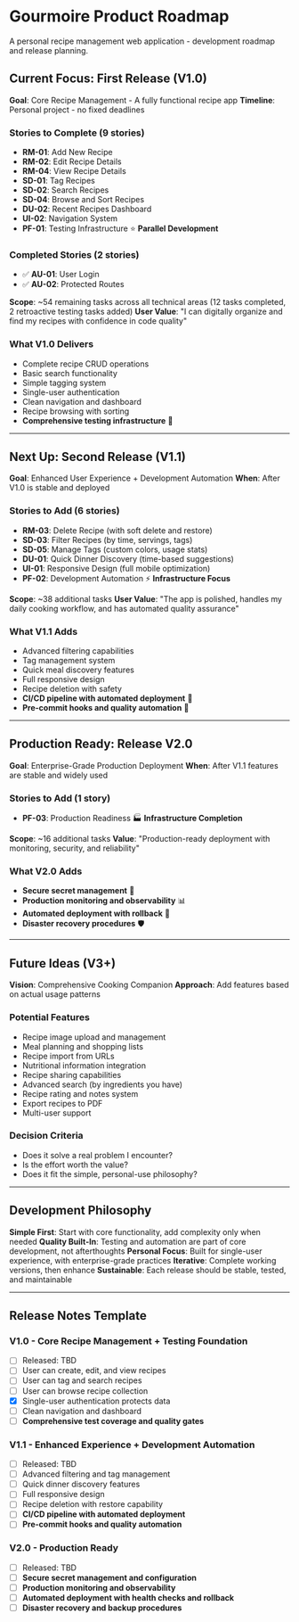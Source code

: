 # Gourmoire Product Roadmap

A personal recipe management web application - development roadmap and release planning.

## Current Focus: First Release (V1.0)

**Goal**: Core Recipe Management - A fully functional recipe app
**Timeline**: Personal project - no fixed deadlines

### Stories to Complete (9 stories)
- **RM-01**: Add New Recipe
- **RM-02**: Edit Recipe Details  
- **RM-04**: View Recipe Details
- **SD-01**: Tag Recipes
- **SD-02**: Search Recipes
- **SD-04**: Browse and Sort Recipes
- **DU-02**: Recent Recipes Dashboard
- **UI-02**: Navigation System
- **PF-01**: Testing Infrastructure ⭐ **Parallel Development**

### Completed Stories (2 stories)
- ✅ **AU-01**: User Login
- ✅ **AU-02**: Protected Routes

**Scope**: ~54 remaining tasks across all technical areas (12 tasks completed, 2 retroactive testing tasks added)
**User Value**: "I can digitally organize and find my recipes with confidence in code quality"

### What V1.0 Delivers
- Complete recipe CRUD operations
- Basic search functionality
- Simple tagging system
- Single-user authentication
- Clean navigation and dashboard
- Recipe browsing with sorting
- **Comprehensive testing infrastructure** 🧪

---

## Next Up: Second Release (V1.1)

**Goal**: Enhanced User Experience + Development Automation
**When**: After V1.0 is stable and deployed

### Stories to Add (6 stories)
- **RM-03**: Delete Recipe (with soft delete and restore)
- **SD-03**: Filter Recipes (by time, servings, tags)
- **SD-05**: Manage Tags (custom colors, usage stats)
- **DU-01**: Quick Dinner Discovery (time-based suggestions)
- **UI-01**: Responsive Design (full mobile optimization)
- **PF-02**: Development Automation ⚡ **Infrastructure Focus**

**Scope**: ~38 additional tasks
**User Value**: "The app is polished, handles my daily cooking workflow, and has automated quality assurance"

### What V1.1 Adds
- Advanced filtering capabilities
- Tag management system
- Quick meal discovery features
- Full responsive design
- Recipe deletion with safety
- **CI/CD pipeline with automated deployment** 🚀
- **Pre-commit hooks and quality automation** 🔧

---

## Production Ready: Release V2.0

**Goal**: Enterprise-Grade Production Deployment
**When**: After V1.1 features are stable and widely used

### Stories to Add (1 story)
- **PF-03**: Production Readiness 🏭 **Infrastructure Completion**

**Scope**: ~16 additional tasks
**Value**: "Production-ready deployment with monitoring, security, and reliability"

### What V2.0 Adds
- **Secure secret management** 🔐
- **Production monitoring and observability** 📊
- **Automated deployment with rollback** 🔄
- **Disaster recovery procedures** 🛡️

---

## Future Ideas (V3+)

**Vision**: Comprehensive Cooking Companion
**Approach**: Add features based on actual usage patterns

### Potential Features
- Recipe image upload and management
- Meal planning and shopping lists
- Recipe import from URLs
- Nutritional information integration
- Recipe sharing capabilities
- Advanced search (by ingredients you have)
- Recipe rating and notes system
- Export recipes to PDF
- Multi-user support

### Decision Criteria
- Does it solve a real problem I encounter?
- Is the effort worth the value?
- Does it fit the simple, personal-use philosophy?

---

## Development Philosophy

**Simple First**: Start with core functionality, add complexity only when needed
**Quality Built-In**: Testing and automation are part of core development, not afterthoughts
**Personal Focus**: Built for single-user experience, with enterprise-grade practices
**Iterative**: Complete working versions, then enhance
**Sustainable**: Each release should be stable, tested, and maintainable

---

## Release Notes Template

### V1.0 - Core Recipe Management + Testing Foundation
- [ ] Released: TBD
- [ ] User can create, edit, and view recipes
- [ ] User can tag and search recipes
- [ ] User can browse recipe collection
- [x] Single-user authentication protects data
- [ ] Clean navigation and dashboard
- [ ] **Comprehensive test coverage and quality gates**

### V1.1 - Enhanced Experience + Development Automation  
- [ ] Released: TBD
- [ ] Advanced filtering and tag management
- [ ] Quick dinner discovery features
- [ ] Full responsive design
- [ ] Recipe deletion with restore capability
- [ ] **CI/CD pipeline with automated deployment**
- [ ] **Pre-commit hooks and quality automation**

### V2.0 - Production Ready
- [ ] Released: TBD
- [ ] **Secure secret management and configuration**
- [ ] **Production monitoring and observability**
- [ ] **Automated deployment with health checks and rollback**
- [ ] **Disaster recovery and backup procedures**